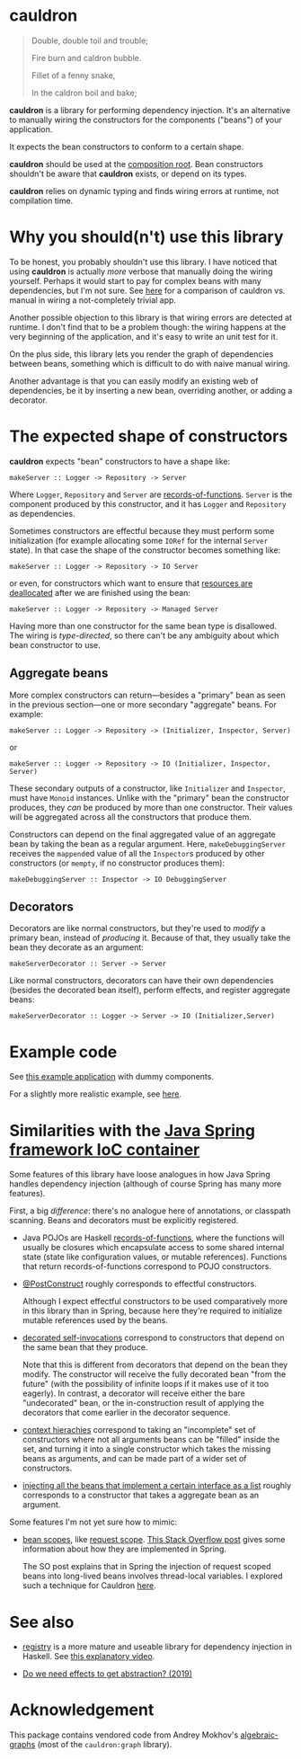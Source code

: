 # cauldron

> Double, double toil and trouble;
>
> Fire burn and caldron bubble.
>
> Fillet of a fenny snake,
>
> In the caldron boil and bake;

**cauldron** is a library for performing dependency injection. It's an alternative to
manually wiring the constructors for the components ("beans") of your
application. 

It expects the bean constructors to conform to a certain shape.

**cauldron** should be used at the [composition root](https://stackoverflow.com/questions/6277771/what-is-a-composition-root-in-the-context-of-dependency-injection). Bean constructors shouldn't be aware that **cauldron** exists, or depend on its types.

**cauldron** relies on dynamic typing and finds wiring errors at runtime, not compilation time.

# Why you should(n't) use this library

To be honest, you probably shouldn't use this library. I have noticed that using
**cauldron** is actually *more* verbose that manually doing the wiring yourself.
Perhaps it would start to pay for complex beans with many dependencies, but I'm
not sure. See [here](https://hachyderm.io/@DiazCarrete/113732149622045046) for a
comparison of cauldron vs. manual in wiring a not-completely trivial app.

Another possible objection to this library is that wiring errors are detected at
runtime. I don't find that to be a problem though: the wiring happens at the
very beginning of the application, and it's easy to write an unit test for it.

On the plus side, this library lets you render the graph of dependencies between
beans, something which is difficult to do with naive manual wiring.

Another advantage is that you can easily modify an existing web of dependencies,
be it by inserting a new bean, overriding another, or adding a decorator.

# The expected shape of constructors

**cauldron** expects "bean" constructors to have a shape like:

```
makeServer :: Logger -> Repository -> Server
```

Where `Logger`, `Repository` and `Server` are [records-of-functions](https://www.iankduncan.com/articles/2024-01-26-records-of-effects). `Server` is
the component produced by this constructor, and it has `Logger` and `Repository`
as dependencies.

Sometimes constructors are effectful because they must perform some
initialization (for example allocating some `IORef` for the internal `Server`
state). In that case the shape of the constructor becomes something like:

```
makeServer :: Logger -> Repository -> IO Server
```

or even, for constructors which want to ensure that [resources are
deallocated](https://hackage.haskell.org/package/managed) after we are finished using the bean:

```
makeServer :: Logger -> Repository -> Managed Server
```

Having more than one constructor for the same bean type is disallowed. The
wiring is *type-directed*, so there can't be any ambiguity about which bean
constructor to use.

## Aggregate beans

More complex constructors can return—besides a "primary" bean as seen in the
previous section—one or more secondary "aggregate" beans. For example:

```
makeServer :: Logger -> Repository -> (Initializer, Inspector, Server)
```

or 

```
makeServer :: Logger -> Repository -> IO (Initializer, Inspector, Server)
```

These secondary outputs of a constructor, like `Initializer` and `Inspector`,
must have `Monoid` instances. Unlike with the "primary" bean the constructor
produces, they
*can* be produced by more than one constructor. Their values will be aggregated
across all the constructors that produce them.

Constructors can depend on the final aggregated value of an aggregate bean by taking
the bean as a regular argument. Here, `makeDebuggingServer` receives the
`mappend`ed value of all the `Inspector`s produced by other constructors (or
`mempty`, if no constructor produces them):

```
makeDebuggingServer :: Inspector -> IO DebuggingServer
```

## Decorators

Decorators are like normal constructors, but they're used to *modify* a primary
bean, instead of *producing* it. Because of that, they usually take the bean
they decorate as an argument:

```
makeServerDecorator :: Server -> Server
```

Like normal constructors, decorators can have their own dependencies (besides the
decorated bean itself), perform effects, and register aggregate beans:

```
makeServerDecorator :: Logger -> Server -> IO (Initializer,Server)
```

# Example code

See [this example application](/app/Main.hs) with dummy components.

For a slightly more realistic example, see [here](https://github.com/danidiaz/comments-project/blob/8206c50b9af2097e2246cec0992d489029b84686/comments/lib/Comments/Main.hs#L36).

# Similarities with the [Java Spring framework IoC container](https://docs.spring.io/spring-framework/reference/core/beans.html)

Some features of this library have loose analogues in how Java Spring handles
dependency injection (although of course Spring has many more features).

First, a big *difference*: there's no analogue here of annotations, or classpath
scanning. Beans and decorators must be explicitly registered. 

- Java POJOs are Haskell [records-of-functions](https://www.iankduncan.com/articles/2024-01-26-records-of-effects), where the functions will usually
be closures which encapsulate access to some shared internal state (state like
configuration values, or mutable references). Functions that return
records-of-functions correspond to POJO constructors.

- [@PostConstruct](https://docs.spring.io/spring-framework/reference/core/beans/annotation-config/postconstruct-and-predestroy-annotations.html#page-title) roughly corresponds to effectful constructors.

  Although I expect effectful constructors to be used comparatively more in this
 library than in Spring, because here they're required to initialize mutable
 references used by the beans.

- [decorated self-invocations](https://docs.spring.io/spring-framework/reference/core/aop/proxying.html#aop-understanding-aop-proxies) correspond to constructors that
  depend on the same bean that they produce.

  Note that this is different from decorators that depend on the bean they
  modify. The constructor will receive the fully decorated bean "from the
  future" (with the possibility of infinite loops if it makes use of it too
  eagerly). In contrast, a decorator will receive either the bare "undecorated"
  bean, or the in-construction result of applying the decorators that come
  earlier in the decorator sequence.

- [context hierachies](https://docs.spring.io/spring-framework/reference/testing/testcontext-framework/ctx-management/hierarchies.html) correspond to taking an "incomplete" set of constructors where not all arguments beans can be "filled" inside the set, and turning it into a single constructor which takes the missing beans as arguments, and can be made part of a wider set of constructors. 

- [injecting all the beans that implement a certain interface as a list](https://twitter.com/NiestrojRobert/status/1746808940435042410) roughly corresponds to a constructor that takes a aggregate bean as an argument. 

Some features I'm not yet sure how to mimic:

- [bean scopes](https://docs.spring.io/spring-framework/reference/core/beans/factory-scopes.html), like [request scope](https://docs.spring.io/spring-framework/reference/core/beans/factory-scopes.html#beans-factory-scopes-other-injection). [This Stack Overflow post](https://stackoverflow.com/a/77174979/1364288) gives some information about how they are implemented in Spring.

  The SO post explains that in Spring the injection of request scoped beans into long-lived beans involves thread-local variables. I explored such a technique for Cauldron [here](https://discourse.haskell.org/t/i-got-rid-of-readert-and-now-my-application-is-hanging-by-a-thread/9330).

# See also

- [registry](https://hackage.haskell.org/package/registry) is a more mature and useable library for dependency injection in Haskell. See [this explanatory video](https://www.youtube.com/watch?v=fFCcvsbCrH8).

- [Do we need effects to get abstraction? (2019)](https://hachyderm.io/@DiazCarrete/114712223474781312)

# Acknowledgement

This package contains vendored code from Andrey Mokhov's [algebraic-graphs](https://hackage.haskell.org/package/algebraic-graphs) (most of the `cauldron:graph` library).